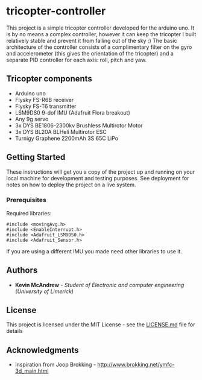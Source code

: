 # tricopter-controller

This project is a simple tricopter controller developed for the arduino uno. It is by no means a complex controller, however it can keep the tricopter I built relatively stable and prevent it from falling out of the sky :) The basic architecture of the controller consists of a complimentary filter on the gyro and accelerometer (this gives the orientation of the tricopter) and a separate PID controller for each axis: roll, pitch and yaw.

## Tricopter components

* Arduino uno
* Flysky FS-R6B receiver
* Flysky FS-T6 transmitter
* LSM9DS0 9-dof IMU (Adafruit Flora breakout)
* Any 9g servo
* 3x DYS BE1806-2300kv Brushless Multirotor Motor
* 3x DYS BL20A BLHeli Multirotor ESC
* Turnigy Graphene 2200mAh 3S 65C LiPo 

## Getting Started

These instructions will get you a copy of the project up and running on your local machine for development and testing purposes. See deployment for notes on how to deploy the project on a live system.

### Prerequisites

Required libraries:

```
#include <movingAvg.h>
#include <EnableInterrupt.h>
#include <Adafruit_LSM9DS0.h>
#include <Adafruit_Sensor.h>
```

If you are using a different IMU you made need other libraries to use it.

## Authors

* **Kevin McAndrew** - *Student of Electronic and computer engineering (University of Limerick)*

## License

This project is licensed under the MIT License - see the [LICENSE.md](LICENSE.md) file for details

## Acknowledgments

* Inspiration from Joop Brokking - http://www.brokking.net/ymfc-3d_main.html

